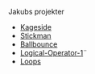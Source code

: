 Jakubs projekter
- [Kageside](kageside/)
- [Stickman](stickman/)
- [Ballbounce](bounce/)
- [Logical-Operator-1](logicalOperator/)¨
- [Loops](node/)